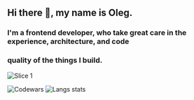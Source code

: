 ## Hi there 👋, my name is Oleg.
<!--START_SECTION-->
### I'm a frontend developer, who take great care in the experience, architecture, and code
### quality of the things I build.
![Slice 1](https://github.com/Legabog/Legabog/assets/44378669/4f3f2823-5e39-43cb-b26e-2ba92aa5f470)
<!--END_SECTION-->
![Codewars](https://github.r2v.ch/codewars?user=Legabog&name=true&hide_clan=true&stroke=%23b362ff&theme=light)
![Langs stats](https://github-readme-stats.vercel.app/api/top-langs/?username=Legabog&layout=compact)
